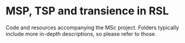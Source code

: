 # MSP, TSP and transience in RSL
Code and resources accompanying the MSc project. Folders typically include more in-depth descriptions, so please refer to those.
